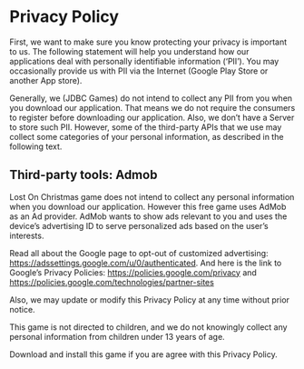 # Privacy Policy

First, we want to make sure you know protecting your privacy is important to us. The following statement will help you understand how our applications deal with personally identifiable information (‘PII’).
You may occasionally provide us with PII via the Internet (Google Play Store or another App store).

Generally, we (JDBC Games) do not intend to collect any PII from you when you download our application. 
That means we do not require the consumers to register before downloading our application. 
Also, we don’t have a Server to store such PII. However, some of the third-party APIs that we use may collect some categories of your personal information, as described in the following text.

## Third-party tools: Admob

Lost On Christmas game does not intend to collect any personal information when you download our application. However this free game uses AdMob as an Ad provider.
AdMob wants to show ads relevant to you and uses the device’s advertising ID to serve personalized ads based on the user’s interests. 

Read all about the Google page to opt-out of customized advertising: https://adssettings.google.com/u/0/authenticated. 
And here is the link to Google’s Privacy Policies: https://policies.google.com/privacy and https://policies.google.com/technologies/partner-sites

Also, we may update or modify this Privacy Policy at any time without prior notice.

This game is not directed to children, and we do not knowingly collect any personal information from children under 13 years of age.

Download and install this game if you are agree with this Privacy Policy.


